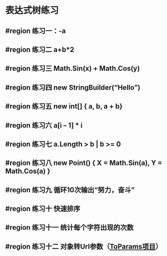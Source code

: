 # 表达式树练习
## #region 练习一：-a
## #region 练习二 a+b*2
## #region 练习三 Math.Sin(x) + Math.Cos(y)
## #region 练习四 new StringBuilder(“Hello”)
## #region 练习五 new int[] { a, b, a + b}
## #region 练习六 a[i – 1] * i
## #region 练习七 a.Length > b | b >= 0
## #region 练习八 new Point() { X = Math.Sin(a), Y = Math.Cos(a) }
## #region 练习九 循环10次输出“努力，奋斗”
## #region 练习十 快速排序
## #region 练习十一 统计每个字符出现的次数
## #region 练习十二 对象转Url参数（[ToParams项目](https://github.com/StephenZW/ExpressionTreeDemo/tree/master/ToParams)）
